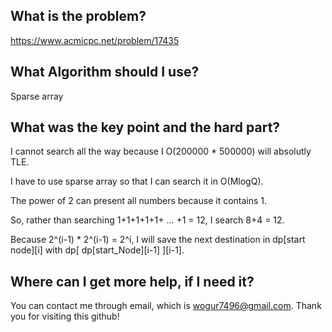 ## What is the problem?

<https://www.acmicpc.net/problem/17435>

## What Algorithm should I use?

Sparse array

## What was the key point and the hard part?

I cannot search all the way because I O(200000 * 500000)  will absolutly TLE.

I have to use sparse array so that I can search it in O(MlogQ).

The power of 2 can present all numbers because it contains 1.

So, rather than searching 1+1+1+1+1+ ... +1 = 12, I search 8+4 = 12.

Because 2^(i-1) * 2^(i-1) = 2^i, I will save the next destination in dp[start node][i] with dp[ dp[start_Node][i-1] ][i-1].

## Where can I get more help, if I need it?

You can contact me through email, which is wogur7496@gmail.com.
Thank you for visiting this github!

